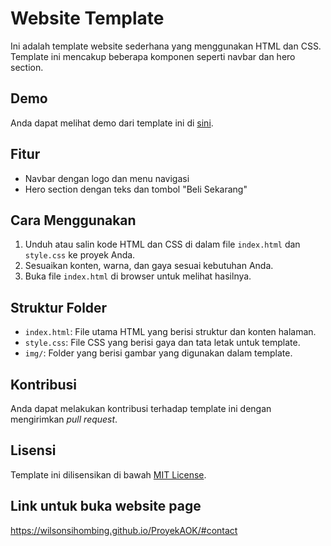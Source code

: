 # Website Template

Ini adalah template website sederhana yang menggunakan HTML dan CSS. Template ini mencakup beberapa komponen seperti navbar dan hero section.

## Demo

Anda dapat melihat demo dari template ini di [sini](https://example.com).

## Fitur

- Navbar dengan logo dan menu navigasi
- Hero section dengan teks dan tombol "Beli Sekarang"

## Cara Menggunakan

1. Unduh atau salin kode HTML dan CSS di dalam file `index.html` dan `style.css` ke proyek Anda.
2. Sesuaikan konten, warna, dan gaya sesuai kebutuhan Anda.
3. Buka file `index.html` di browser untuk melihat hasilnya.

## Struktur Folder

- `index.html`: File utama HTML yang berisi struktur dan konten halaman.
- `style.css`: File CSS yang berisi gaya dan tata letak untuk template.
- `img/`: Folder yang berisi gambar yang digunakan dalam template.

## Kontribusi

Anda dapat melakukan kontribusi terhadap template ini dengan mengirimkan *pull request*.

## Lisensi

Template ini dilisensikan di bawah [MIT License](LICENSE).

## Link untuk buka website page
https://wilsonsihombing.github.io/ProyekAOK/#contact
